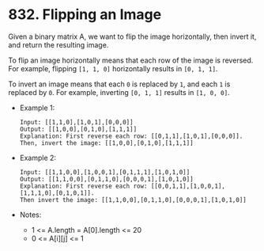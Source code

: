 # 832. Flipping an Image
Given a binary matrix A, we want to flip the image horizontally, then invert it, and return the resulting image.

To flip an image horizontally means that each row of the image is reversed.  For example, flipping ```[1, 1, 0]``` horizontally results in ```[0, 1, 1]```.

To invert an image means that each ```0``` is replaced by ```1```, and each ```1``` is replaced by ```0```. For example, inverting ```[0, 1, 1]``` results in ```[1, 0, 0]```.

+ Example 1:
    ```
    Input: [[1,1,0],[1,0,1],[0,0,0]]
    Output: [[1,0,0],[0,1,0],[1,1,1]]
    Explanation: First reverse each row: [[0,1,1],[1,0,1],[0,0,0]].
    Then, invert the image: [[1,0,0],[0,1,0],[1,1,1]]
    ```

+ Example 2:
    ```
    Input: [[1,1,0,0],[1,0,0,1],[0,1,1,1],[1,0,1,0]]
    Output: [[1,1,0,0],[0,1,1,0],[0,0,0,1],[1,0,1,0]]
    Explanation: First reverse each row: [[0,0,1,1],[1,0,0,1],[1,1,1,0],[0,1,0,1]].
    Then invert the image: [[1,1,0,0],[0,1,1,0],[0,0,0,1],[1,0,1,0]]
    ```

+ Notes:

    * 1 <= A.length = A[0].length <= 20
    * 0 <= A[i][j] <= 1
